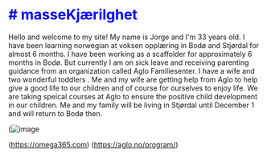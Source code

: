 
<h1 style="color:blue;"># masseKjærilghet</h1>

Hello and welcome to my site! My name is Jorge and I'm 33 years old. I have been learning norwegian at voksen opplæring in Bodø and Stjørdal for almost 6 months. I have been working as a scaffolder for approximately 6 months in Bodø. But currently I am on sick leave and receiving parenting guidance from an organization called Aglo Familiesenter. I have a wife and two wonderful toddlers . Me and my wife are getting help from Aglo to help give a good life to our children and of course for ourselves to enjoy life. We are taking speical courses at Aglo to ensure the positive child development in our children. Me and my family will be living in Stjørdal until December 1 and will return to Bodø then.


(![image](https://github.com/CosPLearner/masseEpler/assets/145129324/84a8297d-6189-4e27-95e4-bd732fcb6043)

(https://omega365.com)
(https://aglo.no/program/)

